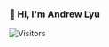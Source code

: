 ### 👋 Hi, I'm Andrew Lyu

![Visitors](https://visitor-badge.glitch.me/badge?page_id=apemost.apemost)
